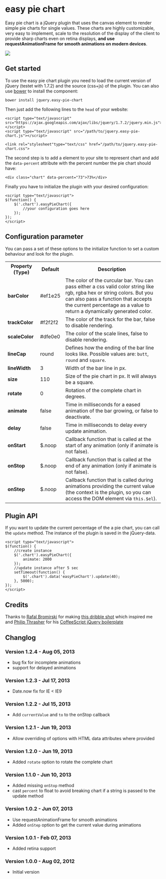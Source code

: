 # easy pie chart

Easy pie chart is a jQuery plugin that uses the canvas element to render simple pie charts for single values.
These charts are highly customizable, very easy to implement, scale to the resolution of the display of the client to provide sharp charts even on retina displays, **and use requestAnimationFrame for smooth animations on modern devices**.

![](https://github.com/rendro/easy-pie-chart/raw/master/img/easy-pie-chart.png)

## Get started

To use the easy pie chart plugin you need to load the current version of jQuery (testet with 1.7.2) and the source (css+js) of the plugin.
You can also use [bower](http://bower.io) to install the component:

    bower install jquery.easy-pie-chart

Then just add the following lines to the `head` of your website:

    <script type="text/javascript" src="https://ajax.googleapis.com/ajax/libs/jquery/1.7.2/jquery.min.js"></script>
    <script type="text/javascript" src="/path/to/jquery.easy-pie-chart.js"></script>

    <link rel="stylesheet"type="text/css" href="/path/to/jquery.easy-pie-chart.css">

The second step is to add a element to your site to represent chart and add the `data-percent` attribute with the percent number the pie chart should have:

    <div class="chart" data-percent="73">73%</div>

Finally you have to initialize the plugin with your desired configuration:

    <script type="text/javascript">
    $(function() {
        $('.chart').easyPieChart({
            //your configuration goes here
        });
    });
    </script>

## Configuration parameter

You can pass a set of these options to the initialize function to set a custom behaviour and look for the plugin.

<table>
    <tr>
        <th>Property (Type)</th>
        <th>Default</th>
        <th>Description</th>
    </tr>
    <tr>
        <td><strong>barColor</strong></td>
        <td>#ef1e25</td>
        <td>The color of the curcular bar. You can pass either a css valid color string like rgb, rgba hex or string colors. But you can also pass a function that accepts the current percentage as a value to return a dynamically generated color.</td>
    </tr>
    <tr>
        <td><strong>trackColor</strong></td>
        <td>#f2f2f2</td>
        <td>The color of the track for the bar, false to disable rendering.</td>
    </tr>
    <tr>
        <td><strong>scaleColor</strong></td>
        <td>#dfe0e0</td>
        <td>The color of the scale lines, false to disable rendering.</td>
    </tr>
    <tr>
        <td><strong>lineCap</strong></td>
        <td>round</td>
        <td>Defines how the ending of the bar line looks like. Possible values are: <code>butt</code>, <code>round</code> and <code>square</code>.</td>
    </tr>
    <tr>
        <td><strong>lineWidth</strong></td>
        <td>3</td>
        <td>Width of the bar line in px.</td>
    </tr>
    <tr>
        <td><strong>size</strong></td>
        <td>110</td>
        <td>Size of the pie chart in px. It will always be a square.</td>
    </tr>
        <tr>
        <td><strong>rotate</strong></td>
        <td>0</td>
        <td>Rotation of the complete chart in degrees.</td>
    </tr>
    <tr>
        <td><strong>animate</strong></td>
        <td>false</td>
        <td>Time in milliseconds for a eased animation of the bar growing, or false to deactivate.</td>
    </tr>
    <tr>
        <td><strong>delay</strong></td>
        <td>false</td>
        <td>Time in milliseconds to delay every update animation.</td>
    </tr>
    <tr>
        <td><strong>onStart</strong></td>
        <td>$.noop</td>
        <td>Callback function that is called at the start of any animation (only if animate is not false).</td>
    </tr>
    <tr>
        <td><strong>onStop</strong></td>
        <td>$.noop</td>
        <td>Callback function that is called at the end of any animation (only if animate is not false).</td>
    </tr>
    <tr>
        <td><strong>onStep</strong></td>
        <td>$.noop</td>
        <td>Callback function that is called during animations providing the current value (the context is the plugin, so you can access the DOM element via <code>this.$el</code>).</td>
    </tr>
</table>


## Plugin API

If you want to update the current percentage of the a pie chart, you can call the `update` method. The instance of the plugin is saved in the jQuery-data.

    <script type="text/javascript">
    $(function() {
        //create instance
        $('.chart').easyPieChart({
            animate: 2000
        });
        //update instance after 5 sec
        setTimeout(function() {
            $('.chart').data('easyPieChart').update(40);
        }, 5000);
    });
    </script>

## Credits

Thanks to [Rafal Bromirski](http://www.paranoida.com/) for making [this dribble shot](http://drbl.in/ezuc) which inspired me and [Philip Thrasher](http://philipthrasher.com/) for his [CoffeeScript jQuery boilerplate](https://github.com/pthrasher/coffee-plate)


## Changlog

### Version 1.2.4 - Aug 05, 2013
* bug fix for incomplete animations
* support for delayed animations

### Version 1.2.3 - Jul 17, 2013
* Date.now fix for IE < IE9

### Version 1.2.2 - Jul 15, 2013
* Add `currentValue` and `to` to the onStop callback

### Version 1.2.1 - Jun 19, 2013
* Allow overriding of options with HTML data attributes where provided

### Version 1.2.0 - Jun 19, 2013
* Added `rotate` option to rotate the complete chart

### Version 1.1.0 - Jun 10, 2013
* Added missing `onStop` method
* cast `percent` to float to avoid breaking chart if a string is passed to the update method

### Version 1.0.2 - Jun 07, 2013
* Use requestAnimationFrame for smooth animations
* Added `onStep` option to get the current value during animations

### Version 1.0.1 - Feb 07, 2013
* Added retina support

### Version 1.0.0 - Aug 02, 2012
* Initial version
